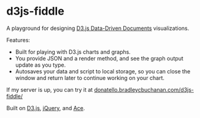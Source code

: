 # d3js-fiddle
A playground for designing [D3.js Data-Driven Documents](http://d3js.org/) visualizations.

Features:
* Built for playing with D3.js charts and graphs.
* You provide JSON and a render method, and see the graph output update as you type.
* Autosaves your data and script to local storage, so you can close the window and return later to continue working on your chart.

If my server is up, you can try it at [donatello.bradleycbuchanan.com/d3js-fiddle/](http://donatello.bradleycbuchanan.com/d3js-fiddle/)

Built on [D3.js](http://d3js.org/), [jQuery](http://jquery.com/), and [Ace](http://ace.c9.io/). 


